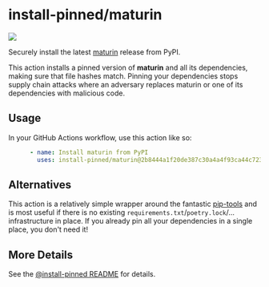 

# install-pinned/maturin

![](https://shields.io/badge/python-3.7%20%7C%203.8%20%7C%203.9%20%7C%203.10%20%7C%203.11-blue)

Securely install the latest [maturin](https://pypi.org/project/maturin/) release from PyPI.

This action installs a pinned version of **maturin** and all its dependencies,         making sure that file hashes match. Pinning your dependencies stops supply chain attacks where an adversary         replaces maturin or one of its dependencies with malicious code.

## Usage

In your GitHub Actions workflow, use this action like so:

```yaml
      - name: Install maturin from PyPI
        uses: install-pinned/maturin@2b8444a1f20de387c30a4a4f93ca44c723ba4acf  # 0.13.6
```

## Alternatives

This action is a relatively simple wrapper around the fantastic [pip-tools](https://pip-tools.rtfd.io)         and is most useful if there is no existing `requirements.txt`/`poetry.lock`/... infrastructure in place.         If you already pin all your dependencies in a single place, you don't need it!

## More Details

See the [@install-pinned README](https://github.com/install-pinned) for details.

